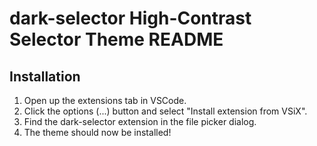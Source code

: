 # dark-selector High-Contrast Selector Theme README

## Installation
1. Open up the extensions tab in VSCode.
2. Click the options (...) button and select "Install extension from VSiX".
3. Find the dark-selector extension in the file picker dialog.
4. The theme should now be installed!
